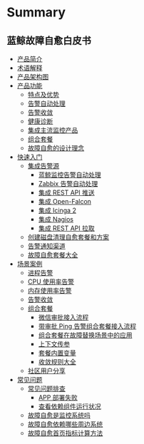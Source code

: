 # Summary

## 蓝鲸故障自愈白皮书
* [产品简介](Intro/README.md)
* [术语解释](Concepts_Terminology/Concepts_Terminology.md)
* [产品架构图](Architecture/Product_Architecture.md)
* [产品功能]()
    * [特点及优势](Function_Introduction/Advantage.md)
    * [告警自动处理](Function_Introduction/Alarm_Automatic_Processing.md)
    * [告警收敛](Function_Introduction/Alarm_Convergence.md)
    * [健康诊断](Function_Introduction/Health_diagnosis.md)
    * [集成主流监控产品](Function_Introduction/Integrated_Mainstream_Monitoring_Products.md)
    * [组合套餐](Function_Introduction/Combination_Solution.md)
    * [故障自愈的设计理念](Function_Introduction/fta_solutions.md)
* [快速入门]()
    * [集成告警源]()
        * [蓝鲸监控告警自动处理](Getting_Started/Bkmonitor_Alarm_processing_automation.md)
        * [Zabbix 告警自动处理](Getting_Started/Zabbix_Alarm_processing_automation.md)
        * [集成 REST API 推送](Getting_Started/REST_API_PUSH_Alarm_processing_automation.md)
        * [集成 Open-Falcon](Getting_Started/Integrated_Openfalcon.md)
        * [集成 Icinga 2](Getting_Started/Integrated_Icinga2.md)
        * [集成 Nagios](Getting_Started/Integrated_Nagios.md)
        * [集成 REST API 拉取](Getting_Started/Integrated_RestAPI_Pull.md)
    * [创建磁盘清理自愈套餐和方案](Getting_Started/Create_Diskclear_Fta_Solutions.md)
    * [告警通知渠道](Getting_Started/Notification.md)
    * [故障自愈套餐大全](Getting_Started/Many_Solutions.md)
* [场景案例]()
    * [进程告警](Scenes/Process_Miss_Alarm.md)
    * [CPU 使用率告警](Scenes/Cpu_Usage_Alarm.md)
    * [内存使用率告警](Scenes/Mem_Usage_Alarm.md)
    * [告警收敛](Scenes/Alarm_Convergence.md)
    * [组合套餐]()
        * [微信审批接入流程](Scenes/WeChat_approval_access_process.md)
        * [带审批 Ping 告警组合套餐接入流程](Scenes/Approval_of_ping_alarm_combination_package_access_process.md)
        * [组合套餐在故障替换场景中的应用](Scenes/ping_Unreachable_fault_replacement_package.md)
        * [上下文传参](Scenes/Context_Parameters.md)
        * [套餐内置变量](Scenes/Solutions_Parameters.md)
        * [收敛规则大全](Scenes/Convergence_Rules.md)
    * [社区用户分享](Scenes/Community_users_share_cases.md)
* [常见问题]()
    * [常见问题排查]()
        * [APP 部署失败](FAQ/Deploy_SaaS_Fail_on_Production.md)
        * [查看依赖组件运行状况](FAQ/Check_Health.md)
    * [故障自愈是监控系统吗](FAQ/Wheather_bk_fta_solutions_Monitor.md)
    * [故障自愈依赖哪些周边系统](FAQ/Fta_Need_Etc.md)
    * [故障自愈首页指标计算方法](FAQ/HomePage_Metrics.md)

